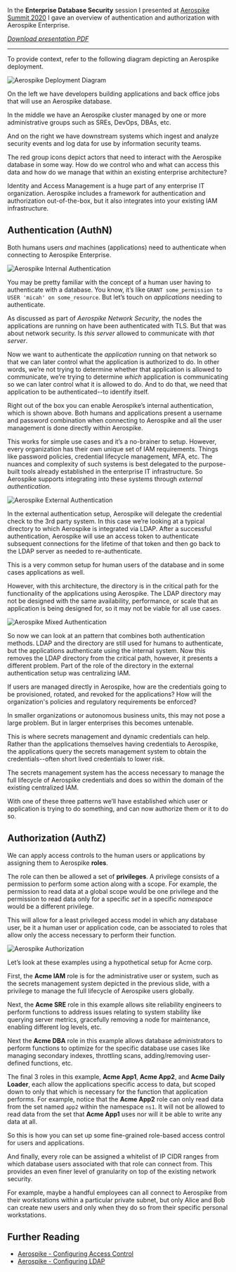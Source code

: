 In the **Enterprise Database Security** session I presented at [Aerospike Summit 2020](https://www.aerospike.com/summit/) I gave an overview of authentication and authorization with Aerospike Enterprise.

_[Download presentation PDF](https://cdn.carrick.tech/micahcarrick-posts/aerospike-summit20-enterprise-database-security/Aerospike%20Summit%202020%20-%20Enterprise%20Database%20Security.pdf)_

***

To provide context, refer to the following diagram depicting an Aerospike deployment.

![Aerospike Deployment Diagram](https://cdn.carrick.tech/micahcarrick-posts/aerospike-summit20-enterprise-database-security/aerospike-auth-deployment.png)

On the left we have developers building applications and back office jobs that will use an Aerospike database.

In the middle we have an Aerospike cluster managed by one or more administrative groups such as SREs, DevOps, DBAs, etc.

And on the right we have downstream systems which ingest and analyze security events and log data for use by information security teams.

The red group icons depict actors that need to interact with the Aerospike database in some way. How do we control who and what can access this data and how do we manage that within an existing enterprise architecture?

Identity and Access Management is a huge part of any enterprise IT organization. Aerospike includes a framework for authentication and authorization out-of-the-box, but it also integrates into your existing IAM infrastructure.


## Authentication (AuthN)

Both humans users _and_ machines (applications) need to authenticate when connecting to Aerospike Enterprise.

![Aerospike Internal Authentication](https://cdn.carrick.tech/micahcarrick-posts/aerospike-summit20-enterprise-database-security/aerospike-auth-internal-authn.png)

You may be pretty familiar with the concept of a human user having to authenticate with a database. You know, it’s like `GRANT some_permission to USER 'micah' on some_resource`. But let’s touch on _applications_ needing to authenticate.

As discussed as part of _Aerospike Network Security_, the nodes the applications are running on have been authenticated with TLS. But that was about network security. Is _this server_ allowed to communicate with _that server_.

Now we want to authenticate the _application_ running on that network so that we can later control what the application is authorized to do. In other words, we’re not trying to determine whether that application is allowed to communicate, we’re trying to determine _which_ application is communicating so we can later control what it is allowed to do. And to do that, we need that application to be authenticated--to identify itself.

Right out of the box you can enable Aerospike’s internal authentication, which is shown above. Both humans and applications present a username and password combination when connecting to Aerospike and all the user management is done directly within Aerospike.

This works for simple use cases and it’s a no-brainer to setup. However, every organization has their own unique set of IAM requirements. Things like password policies, credential lifecycle management, MFA, etc. The nuances and complexity of such systems is best delegated to the purpose-built tools already established in the enterprise IT infrastructure. So Aerospike supports integrating into these systems through _external authentication_.

![Aerospike External Authentication](https://cdn.carrick.tech/micahcarrick-posts/aerospike-summit20-enterprise-database-security/aerospike-auth-external-authn.png)

In the external authentication setup, Aerospike will delegate the credential check to the 3rd party system. In this case we’re looking at a typical directory to which Aerospike is integrated via LDAP. After a successful authentication, Aerospike will use an access token to authenticate subsequent connections for the lifetime of that token and then go back to the LDAP server as needed to re-authenticate.

This is a very common setup for human users of the database and in some cases applications as well.

However, with this architecture, the directory is in the critical path for the functionality of the applications using Aerospike. The LDAP directory may not be designed with the same availability, performance, or scale that an application is being designed for, so it may not be viable for all use cases.

![Aerospike Mixed Authentication](https://cdn.carrick.tech/micahcarrick-posts/aerospike-summit20-enterprise-database-security/aerospike-auth-mixed-authn.png)

So now we can look at an pattern that combines both authentication methods. LDAP and the directory are still used for humans to authenticate, but the applications authenticate using the internal system. Now this removes the LDAP directory from the critical path, however, it presents a different problem. Part of the role of the directory in the external authentication setup was centralizing IAM.

If users are managed directly in Aerospike, how are the credentials going to be provisioned, rotated, and revoked for the applications? How will the organization's policies and regulatory requirements be enforced?

In smaller organizations or autonomous business units, this may not pose a large problem. But in larger enterprises this becomes untenable.

This is where secrets management and dynamic credentials can help. Rather than the applications themselves having credentials to Aerospike, the applications query the secrets management system to obtain the credentials--often short lived credentials to lower risk.

The secrets management system has the access necessary to manage the full lifecycle of Aerospike credentials and does so within the domain of the existing centralized IAM.

With one of these three patterns we’ll have established which user or application is trying to do something, and can now authorize them or it to do so.

## Authorization (AuthZ)

We can apply access controls to the human users or applications by assigning them to Aerospike **roles**.

The role can then be allowed a set of **privileges**. A privilege consists of a permission to perform some action along with a scope. For example, the permission to read data at a global scope would be one privilege and the permission to read data only for a specific _set_ in a specific _namespace_ would be a different privilege.

This will allow for a least privileged access model in which any database user, be it a human user or application code, can be associated to roles that allow only the access necessary to perform their function.

![Aerospike Authorization](https://cdn.carrick.tech/micahcarrick-posts/aerospike-summit20-enterprise-database-security/aerospike-auth-authorization.png)

Let’s look at these examples using a hypothetical setup for Acme corp.

First, the **Acme IAM** role is for the administrative user or system, such as the secrets management system depicted in the previous slide, with a privilege to manage the full lifecycle of Aerospike users globally.

Next, the **Acme SRE** role in this example allows site reliability engineers to perform functions to address issues relating to system stability like querying server metrics, gracefully removing a node for maintenance, enabling different log levels, etc.

Next the **Acme DBA** role in this example allows database administrators to perform functions to optimize for the specific database use cases like managing secondary indexes, throttling scans, adding/removing user-defined functions, etc.

The final 3 roles in this example, **Acme App1**, **Acme App2**, and **Acme Daily Loader**, each allow the applications specific access to data, but scoped down to only that which is necessary for the function that application performs. For example, notice that the **Acme App2** role can only read data from the set named `app2` within the namespace `ns1`. It will not be allowed to read data from the set that **Acme App1** uses nor will it be able to write any data at all.

So this is how you can set up some fine-grained role-based access control for users and applications.

And finally, every role can be assigned a whitelist of IP CIDR ranges from which database users associated with that role can connect from. This provides an even finer level of granularity on top of the existing network security.

For example, maybe a handful employees can all connect to Aerospike from their workstations within a particular private subnet, but only Alice and Bob can create new users and only when they do so from their specific personal workstations.

## Further Reading

* [Aerospike - Configuring Access Control](https://www.aerospike.com/docs/operations/configure/security/access-control/index.html)
* [Aerospike - Configuring LDAP](https://www.aerospike.com/docs/operations/configure/security/ldap/index.html)

